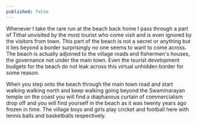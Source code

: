 ```yaml
---
published: false
---
```

Whenever I take the rare run at the beach back home I pass through a part of Tithal unvisited by the most tourist who come visit and is even ignored by the visitors from town. This part of the beach is not a secret or anything but it lies beyond a border surprisingly no one seems to want to come across. The beach is actually adjoined to the village roads and fishermen's houses, the governance not under the main town. Even the tourist development budgets for the beach do not leak across this virtual unhidden border for some reason. 

When you step onto the beach through the main town road and start walking walking north and keep walking going beyond the Swaminarayan temple on the coast you will find a diaphanous curtain of commercialism drop off and you will find yourself in the beach as it was twenty years ago frozen in time. The village boys and girls play cricket and football here with tennis balls and basketballs respectively. 
